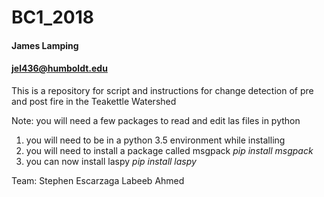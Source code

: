 # BC1_2018
#### James Lamping
#### jel436@humboldt.edu

This is a repository for script and instructions for change detection of pre and post fire in the Teakettle Watershed

Note: you will need a few packages to read and edit las files in python
  1. you will need to be in a python 3.5 environment while installing
  2. you will need to install a package called msgpack *pip install msgpack*
  3. you can now install laspy *pip install laspy*

Team:
Stephen Escarzaga
Labeeb Ahmed